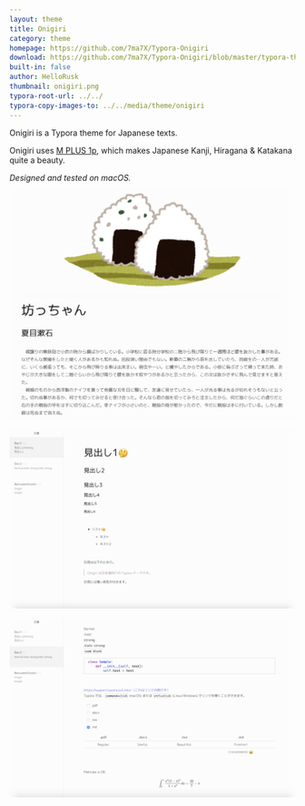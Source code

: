 ```yaml
---
layout: theme
title: Onigiri
category: theme
homepage: https://github.com/7ma7X/Typora-Onigiri
download: https://github.com/7ma7X/Typora-Onigiri/blob/master/typora-theme-onigiri.zip?raw=true
built-in: false
author: HelloRusk
thumbnail: onigiri.png
typora-root-url: ../../
typora-copy-images-to: ../../media/theme/onigiri
---
```


Onigiri is a Typora theme for Japanese texts.

Onigiri uses [M PLUS 1p](https://fonts.google.com/specimen/M+PLUS+1p), which makes Japanese Kanji, Hiragana & Katakana quite a beauty.

*Designed and tested on macOS.*

![sample1](/media/theme/onigiri/sample1.png)

![sample2](/media/theme/onigiri/sample2.png)

![sample3](/media/theme/onigiri/sample3.png)

